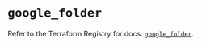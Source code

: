 # `google_folder`

Refer to the Terraform Registry for docs: [`google_folder`](https://registry.terraform.io/providers/hashicorp/google-beta/6.34.0/docs/resources/google_folder).
